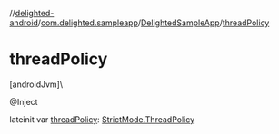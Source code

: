 //[delighted-android](../../../index.md)/[com.delighted.sampleapp](../index.md)/[DelightedSampleApp](index.md)/[threadPolicy](thread-policy.md)

# threadPolicy

[androidJvm]\

@Inject

lateinit var [threadPolicy](thread-policy.md): [StrictMode.ThreadPolicy](https://developer.android.com/reference/kotlin/android/os/StrictMode.ThreadPolicy.html)
